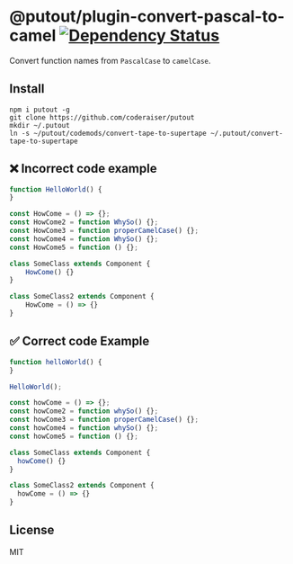 # @putout/plugin-convert-pascal-to-camel [![Dependency Status][DependencyStatusIMGURL]][DependencyStatusURL]

[DependencyStatusURL]:      https://david-dm.org/coderaiser/putout?path=codemods/convert-pascal-to-camel
[DependencyStatusIMGURL]:   https://david-dm.org/coderaiser/putout.svg?path=codemods/convert-pascal-to-camel

Convert function names from `PascalCase` to `camelCase`.

## Install

```
npm i putout -g
git clone https://github.com/coderaiser/putout
mkdir ~/.putout
ln -s ~/putout/codemods/convert-tape-to-supertape ~/.putout/convert-tape-to-supertape
```

## ❌ Incorrect code example

```js
function HelloWorld() {
}

const HowCome = () => {};
const HowCome2 = function WhySo() {};
const HowCome3 = function properCamelCase() {};
const howCome4 = function WhySo() {};
const HowCome5 = function () {};

class SomeClass extends Component {
    HowCome() {}
}

class SomeClass2 extends Component {
    HowCome = () => {}
}
```

## ✅ Correct code Example

```js
function helloWorld() {
}

HelloWorld();

const howCome = () => {};
const howCome2 = function whySo() {};
const howCome3 = function properCamelCase() {};
const howCome4 = function whySo() {};
const howCome5 = function () {};

class SomeClass extends Component {
  howCome() {}
}

class SomeClass2 extends Component {
  howCome = () => {}
}

```

## License

MIT

